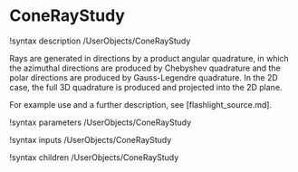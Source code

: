 # ConeRayStudy

!syntax description /UserObjects/ConeRayStudy

Rays are generated in directions by a product angular quadrature, in which the azimuthal directions are produced by Chebyshev quadrature and the polar directions are produced by Gauss-Legendre quadrature. In the 2D case, the full 3D quadrature is produced and projected into the 2D plane.

For example use and a further description, see [flashlight_source.md].

!syntax parameters /UserObjects/ConeRayStudy

!syntax inputs /UserObjects/ConeRayStudy

!syntax children /UserObjects/ConeRayStudy
